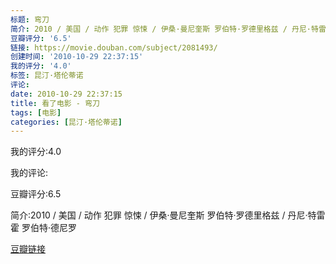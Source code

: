 ```yaml
---
标题: 弯刀
简介: 2010 / 美国 / 动作 犯罪 惊悚 / 伊桑·曼尼奎斯 罗伯特·罗德里格兹 / 丹尼·特雷霍 罗伯特·德尼罗
豆瓣评分: '6.5'
链接: https://movie.douban.com/subject/2081493/
创建时间: '2010-10-29 22:37:15'
我的评分: '4.0'
标签: 昆汀·塔伦蒂诺
评论:
date: 2010-10-29 22:37:15
title: 看了电影 - 弯刀
tags: [电影]
categories: [昆汀·塔伦蒂诺]
---
```


我的评分:4.0

我的评论:

豆瓣评分:6.5

简介:2010 / 美国 / 动作 犯罪 惊悚 / 伊桑·曼尼奎斯 罗伯特·罗德里格兹 / 丹尼·特雷霍 罗伯特·德尼罗

[豆瓣链接](https://movie.douban.com/subject/2081493/)

